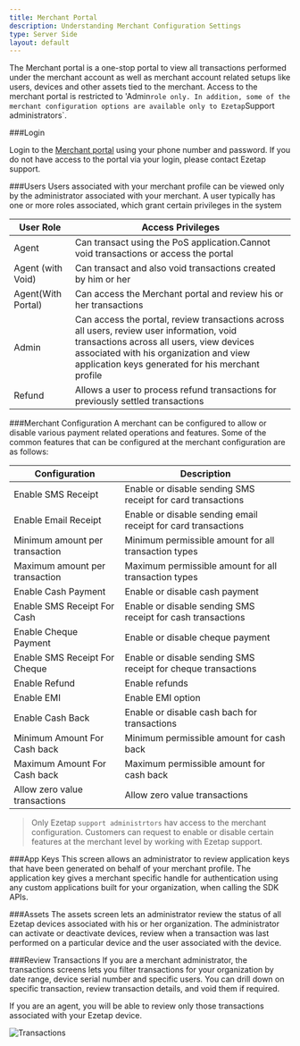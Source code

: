 ```yaml
---
title: Merchant Portal
description: Understanding Merchant Configuration Settings
type: Server Side
layout: default
---
```


The Merchant portal is a one-stop portal to view all transactions performed under the merchant account as well as merchant account related setups like users, devices and other assets tied to the merchant. Access to the merchant portal is restricted to 'Admin` role only. In addition, some of the merchant configuration options are available only to Ezetap `Support administrators`.

###Login

Login to the [Merchant portal](http://d.eze.cc/portal/login/) using your phone number and password. If you do not have access to the portal via your login, please contact Ezetap support.

###Users
Users associated with your merchant profile can be viewed only by the administrator associated with your merchant. A user typically has one or more roles associated, which grant certain privileges in the system

| User Role          | Access Privileges |
| ------------------ | ----- |
| Agent              | Can transact using the PoS application.Cannot void transactions or access the portal |
| Agent (with Void)  | Can transact and also void transactions created by him or her |
| Agent(With Portal) | Can access the Merchant portal and review his or her transactions |
| Admin              | Can access the portal, review transactions across all users, review user information, void transactions across all users, view devices associated with his organization and view application keys generated for his merchant profile |
| Refund             | Allows a user to process refund transactions for previously settled transactions|

###Merchant Configuration
A merchant can be configured to allow or disable various payment related operations and features. Some of the common features that can be configured at the merchant configuration are as follows:

| Configuration    | Description|
| ---------------- | -----------|
| Enable SMS Receipt            | Enable or disable sending SMS receipt for card transactions |
| Enable Email Receipt          | Enable or disable sending email receipt for card transactions |
| Minimum amount per transaction| Minimum permissible amount for all transaction types |
| Maximum amount per transaction| Maximum permissible amount for all transaction types |
| Enable Cash Payment           | Enable or disable cash payment |
| Enable SMS Receipt For Cash   | Enable or disable sending SMS receipt for cash transactions |
| Enable Cheque Payment         | Enable or disable cheque payment |
| Enable SMS Receipt For Cheque | Enable or disable sending SMS receipt for cheque transactions |
| Enable Refund                 | Enable refunds |
| Enable EMI                    | Enable EMI option |
| Enable Cash Back              | Enable or disable cash bach for transactions |
| Minimum Amount For Cash back  | Minimum permissible amount for cash back |
| Maximum Amount For Cash back  | Maximum permissible amount for cash back | 
| Allow zero value transactions | Allow zero value transactions |




> Only Ezetap `support administrtors` hav access to the merchant configuration. Customers can request to enable or disable certain features at the merchant level by working with Ezetap support. 


###App Keys
This screen allows an administrator to review application keys that have been generated on behalf of your merchant profile. The application key gives a merchant specific handle for authentication using any custom applications built for your organization, when calling the SDK APIs.

###Assets
The assets screen lets an administrator review the status of all Ezetap devices associated with his or her organization. The administrator can activate or deactivate devices, review when a transaction was last performed on a particular device and the user associated with the device.

###Review Transactions
If you are a merchant administrator, the transactions screens lets you filter transactions for your organization by date range, device serial number and specific users. You can drill down on specific transaction, review transaction details, and void them if required.

If you are an agent, you will be able to review only those transactions associated with your Ezetap device.

<img src="{{site.baseurl}}/images/transactions.png" alt="Transactions" style="max-width: 100%;"/>
